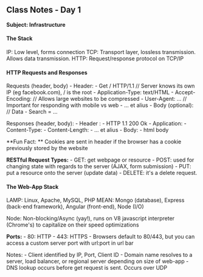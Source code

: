 ## Class Notes - Day 1
**Subject: Infrastructure**


#### The Stack

IP: Low level, forms connection
TCP: Transport layer, lossless transmission. Allows data transmission.
HTTP: Request/response protocol on TCP/IP


#### HTTP Requests and Responses

Requests (header, body)
	- Header:
		- Get / HTTP/1.1				// Server knows its own IP (eg facebook.com), / is the root
		- Application-Type: text/HTML
		- Accept-Encoding:				// Allows large websites to be compressed
		- User-Agent: ...				// Important for responding with mobile vs web
		- ... et alius
	- Body (optional):				// Data
		- Search = ...

Responses (header, body):
	- Header :
		- HTTP 1.1 200 Ok
		- Application: 
		- Content-Type: 
		- Content-Length:
		- ... et alius
	- Body:
		- html body

**Fun Fact:  ** Cookies are sent in header if the browser has a cookie previously stored by the website

**RESTful Request Types:**
	- GET:  get webpage or resource
	- POST: used for changing state with regards to the server (AJAX, form submission)
	- PUT: put a resource onto the server (update data)
	- DELETE: it's a delete request.


#### The Web-App Stack

LAMP: Linux, Apache, MySQL, PHP
MEAN: Mongo (database), Express (back-end framework), Angular (front-end), Node (I/O)

Node: Non-blocking/Async (yay!), runs on V8 javascript interpreter (Chrome's) to capitalize on their speed optimizations

**Ports:**
	- 80: HTTP
	- 443: HTTPS
	- Browsers default to 80/443, but you can access a custom server port with url:port in url bar

Notes: 
	- Client identified by IP, Port, Client ID
	- Domain name resolves to a server, load balancer, or regional server depending on size of web-app
	- DNS lookup occurs before get request is sent. Occurs over UDP
